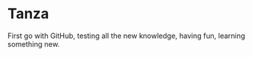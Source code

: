 Tanza
=====

First go with GitHub, testing all the new knowledge, having fun, learning something new.
